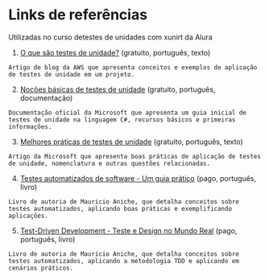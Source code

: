 # Links de referências

Utilizadas no curso detestes de unidades com xunirt da Alura

1. [O que são testes de unidade?](https://aws.amazon.com/pt/what-is/unit-testing/) (gratuito, português, texto)
```
Artigo de blog da AWS que apresenta conceitos e exemplos de aplicação de testes de unidade em um projeto.
```
2. [Noções básicas de testes de unidade](https://learn.microsoft.com/pt-br/visualstudio/test/unit-test-basics?view=vs-2022) (gratuito, português, documentação)

```
Documentação oficial da Microsoft que apresenta um guia inicial de testes de unidade na linguagem C#, recursos básicos e primeiras informações.
```
3. [Melhores práticas de testes de unidade](https://learn.microsoft.com/pt-br/dotnet/core/testing/unit-testing-best-practices) (gratuito, português, texto)

```
Artigo da Microsoft que apresenta boas práticas de aplicação de testes de unidade, nomenclatura e outras questões relacionadas.
```

4. [Testes automatizados de software - Um guia prático](https://www.casadocodigo.com.br/products/livro-testes-de-software) (pago, português, livro)
```
Livro de autoria de Mauricio Aniche, que detalha conceitos sobre testes automatizados, aplicando boas práticas e exemplificando aplicações.
```

5. [Test-Driven Development - Teste e Design no Mundo Real](https://www.casadocodigo.com.br/products/livro-tdd?_pos=9&_sid=f7a358dac&_ss=r&variant=970207625) (pago, português, livro)
```
Livro de autoria de Mauricio Aniche, que detalha conceitos sobre testes automatizados, aplicando a metodologia TDD e aplicando em cenários práticos.
```